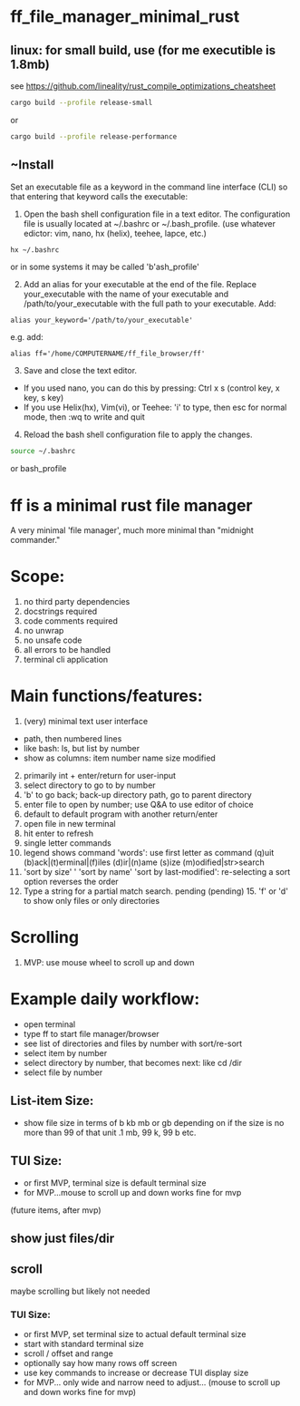 # ff_file_manager_minimal_rust



## linux: for small build, use (for me executible is 1.8mb)
see https://github.com/lineality/rust_compile_optimizations_cheatsheet
```bash
cargo build --profile release-small 
```
or 
```bash
cargo build --profile release-performance
```

## ~Install
Set an executable file as a keyword in the command line interface (CLI) so that entering that keyword calls the executable:

1. Open the bash shell configuration file in a text editor. The configuration file is usually located at ~/.bashrc or ~/.bash_profile. (use whatever edictor: vim, nano, hx (helix), teehee, lapce, etc.)
```bash
hx ~/.bashrc
```
or in some systems it may be called 'b'ash_profile'

2. Add an alias for your executable at the end of the file. Replace your_executable with the name of your executable and /path/to/your_executable with the full path to your executable. Add:
```text
alias your_keyword='/path/to/your_executable'
```
e.g. add:
```text
alias ff='/home/COMPUTERNAME/ff_file_browser/ff'
```

3. Save and close the text editor. 
- If you used nano, you can do this by pressing: Ctrl x s (control key, x key, s key)
- If you use Helix(hx), Vim(vi), or Teehee: 'i' to type, then esc for normal mode, then :wq to write and quit

4. Reload the bash shell configuration file to apply the changes.
```bash
source ~/.bashrc
```
or bash_profile


# ff is a minimal rust file manager

A very minimal 'file manager', much more minimal than "midnight commander." 

# Scope:
1. no third party dependencies
2. docstrings required
3. code comments required
4. no unwrap
5. no unsafe code
6. all errors to be handled
7. terminal cli application

# Main functions/features:
1. (very) minimal text user interface
- path, then numbered lines
- like bash: ls, but list by number
- show as columns: item number name size modified
2. primarily int + enter/return for user-input
3. select directory to go to by number
4. 'b' to go back; back-up directory path, go to parent directory
5. enter file to open by number; use Q&A to use editor of choice
6. default to default program with another return/enter
7. open file in new terminal
8. hit enter to refresh
11. single letter commands
12. legend shows command 'words': use first letter as command
(q)uit (b)ack|(t)erminal|(f)iles (d)ir|(n)ame (s)ize (m)odified|str>search 
13. 'sort by size' ' 'sort by name' 'sort by last-modified': re-selecting a sort option reverses the order
14. Type a string for a partial match search.
pending 
(pending) 15. 'f' or 'd' to show only files or only directories


# Scrolling
1. MVP: use mouse wheel to scroll up and down

# Example daily workflow:
- open terminal
- type ff to start file manager/browser
- see list of directories and files by number
  with sort/re-sort
- select item by number
- select directory by number, that becomes next: like cd /dir
- select file by number

## List-item Size:
- show file size in terms of b kb mb or gb depending on
if the size is no more than 99 of that unit
.1 mb, 99 k, 99 b etc.

## TUI Size:
- or first MVP, terminal size is default terminal size
- for MVP...mouse to scroll up and down works fine for mvp


(future items, after mvp)

## show just files/dir

## scroll
maybe scrolling but likely not needed

### TUI Size:
- or first MVP, set terminal size to actual default terminal size
- start with standard terminal size
- scroll / offset and range
- optionally say how many rows off screen
- use key commands to increase or decrease TUI display size
- for MVP... only wide and narrow need to adjust... (mouse to scroll up and down works fine for mvp)


